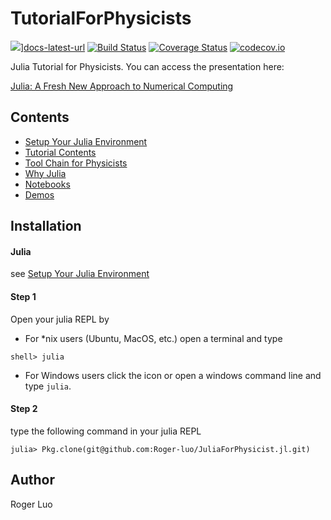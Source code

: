 # TutorialForPhysicists

![][docs-latest-img]][docs-latest-url]
[![Build Status](travis-master-img)](travis-master-url)
[![Coverage Status](coveralls-master-img)](coveralls-master-url)
[![codecov.io](codcov-master-img)](codcov-master-url)


Julia Tutorial for Physicists. You can access the presentation here:

[Julia: A Fresh New Approach to Numerical Computing](http://104.224.129.42/slides/the-julia-language/)

## Contents

- [Setup Your Julia Environment](/docs/src/install.md)
- [Tutorial Contents](/docs/src/demo/README.md)
- [Tool Chain for Physicists](/docs/src/toolchain.md)
- [Why Julia](/docs/src/before/why.md)
- [Notebooks](/notebooks/README.md)
- [Demos](/src/README.md)

## Installation

#### Julia

see [Setup Your Julia Environment](/docs/src/install.md)

#### Step 1
Open your julia REPL by

- For *nix users (Ubuntu, MacOS, etc.) open a terminal and type

```shell
shell> julia
```

- For Windows users click the icon or open a windows command line and type `julia`.

#### Step 2

type the following command in your julia REPL

```julia-repl
julia> Pkg.clone(git@github.com:Roger-luo/JuliaForPhysicist.jl.git)
```

## Author

Roger Luo


[docs-latest-img]: https://img.shields.io/badge/docs-latest-blue.svg
[docs-latest-url]: http://rogerluo.me/TutorialForPhysicists.jl/latest

[docs-stable-img]: https://img.shields.io/badge/docs-stable-blue.svg
[docs-stable-url]: http://rogerluo.me/TutorialForPhysicists.jl/stable

[travis-master-img]:
https://travis-ci.org/Roger-luo/TutorialForPhysicists.jl.svg?branch=master
[travis-master-url]:
https://travis-ci.org/Roger-luo/TutorialForPhysicists.jl

[coveralls-master-img]:
https://coveralls.io/repos/Roger-luo/TutorialForPhysicists.jl/badge.svg?branch=master&service=github
[coveralls-master-url]:
https://coveralls.io/github/Roger-luo/TutorialForPhysicists.jl?branch=master

[codcov-master-img]:
http://codecov.io/github/Roger-luo/TutorialForPhysicists.jl/coverage.svg?branch=master
[codcov-master-url]:
http://codecov.io/github/Roger-luo/TutorialForPhysicists.jl?branch=master